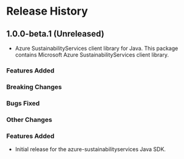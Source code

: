 # Release History

## 1.0.0-beta.1 (Unreleased)

- Azure SustainabilityServices client library for Java. This package contains Microsoft Azure SustainabilityServices client library.

### Features Added

### Breaking Changes

### Bugs Fixed

### Other Changes
### Features Added

- Initial release for the azure-sustainabilityservices Java SDK.
